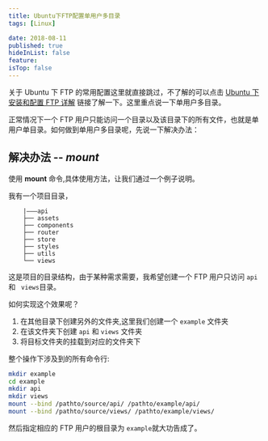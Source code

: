 ```yaml
---
title: Ubuntu下FTP配置单用户多目录
tags: [Linux]

date: 2018-08-11
published: true
hideInList: false
feature: 
isTop: false
---
```








关于 Ubuntu 下 FTP 的常用配置这里就直接跳过，不了解的可以点击 [Ubuntu 下安装和配置 FTP 详解](https://www.linuxidc.com/Linux/2017-04/142493.htm) 链接了解一下。这里重点说一下单用户多目录。

正常情况下一个 FTP 用户只能访问一个目录以及该目录下的所有文件，也就是单用户单目录。如何做到单用户多目录呢，先说一下解决办法：

## 解决办法 -- *mount*

使用 **mount** 命令,具体使用方法，让我们通过一个例子说明。

我有一个项目目录，

```
	|———api
	├── assets
	├── components
	├── router
	├── store
	├── styles
	├── utils
	└── views
```

这是项目的目录结构，由于某种需求需要，我希望创建一个 FTP 用户只访问 <code>api</code> 和 <code> views</code>目录。

如何实现这个效果呢？

1.	在其他目录下创建另外的文件夹,这里我们创建一个 <code>example</code> 文件夹
2.	在该文件夹下创建 <code>api</code> 和 <code>views</code> 文件夹
3. 	将目标文件夹的挂载到对应的文件夹下

整个操作下涉及到的所有命令行:

```bash
mkdir example
cd example
mkdir api
mkdir views
mount --bind /pathto/source/api/ /pathto/example/api/
mount --bind /pathto/source/views/ /pathto/example/views/
```

然后指定相应的 FTP 用户的根目录为 <code>example</code>就大功告成了。
